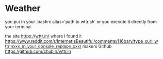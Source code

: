 # Weather
you put in your .bashrc alias='path to wttr.sh' or you execute it directly from your terminal

the site https://wttr.in/ 
where I found it https://www.reddit.com/r/InternetIsBeautiful/comments/116bary/type_curl_wttrinxxx_in_your_console_replace_xxx/
makers Github https://github.com/chubin/wttr.in
